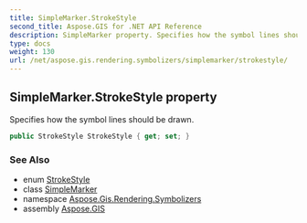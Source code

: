 ```yaml
---
title: SimpleMarker.StrokeStyle
second_title: Aspose.GIS for .NET API Reference
description: SimpleMarker property. Specifies how the symbol lines should be drawn.
type: docs
weight: 130
url: /net/aspose.gis.rendering.symbolizers/simplemarker/strokestyle/
---
```

## SimpleMarker.StrokeStyle property

Specifies how the symbol lines should be drawn.

```csharp
public StrokeStyle StrokeStyle { get; set; }
```

### See Also

* enum [StrokeStyle](../../../aspose.gis.rendering/strokestyle/)
* class [SimpleMarker](../)
* namespace [Aspose.Gis.Rendering.Symbolizers](../../simplemarker/)
* assembly [Aspose.GIS](../../../)


